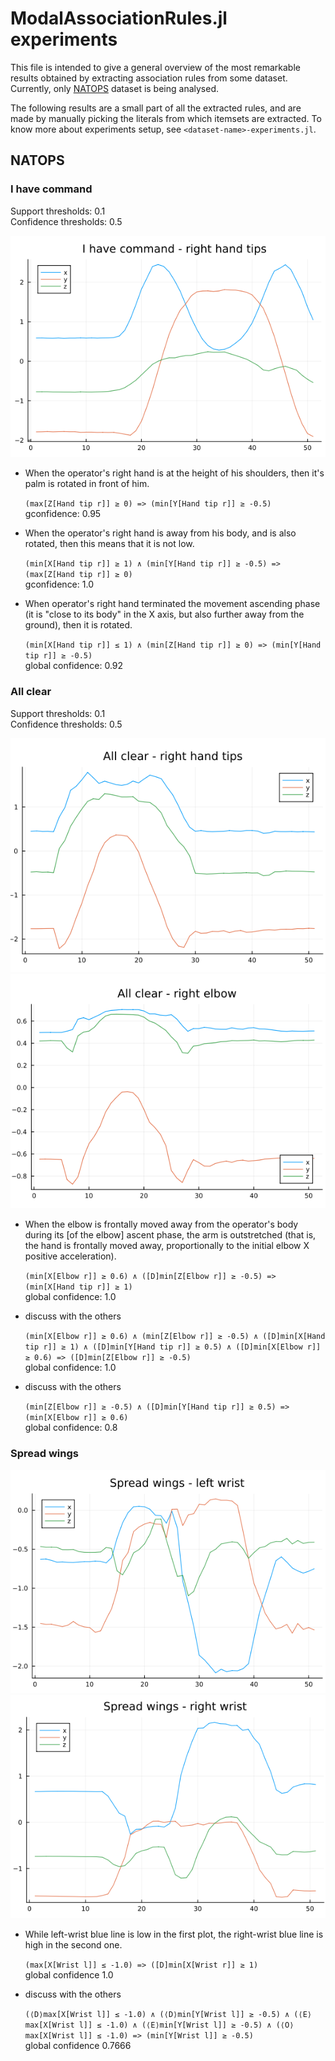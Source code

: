 # ModalAssociationRules.jl experiments

This file is intended to give a general overview of the most remarkable results obtained by extracting association rules from some dataset.
Currently, only [NATOPS](https://github.com/yalesong/natops) dataset is being analysed.

The following results are a small part of all the extracted rules, and are made by manually picking the literals from which itemsets are extracted.
To know more about experiments setup, see `<dataset-name>-experiments.jl`.

## NATOPS

### I have command
Support thresholds: $0.1$<br>
Confidence thresholds: $0.5$

![NATOPS plot of right hand tips](./natops-images/natops-have-command-x-y-z-hand-tips.png)

- When the operator's right hand is at the height of his shoulders, then it's palm is rotated in front of him.

    `(max[Z[Hand tip r]] ≥ 0) => (min[Y[Hand tip r]] ≥ -0.5)` <br> gconfidence: 0.95

- When the operator's right hand is away from his body, and is also rotated, then this means that it is not low.

    `(min[X[Hand tip r]] ≥ 1) ∧ (min[Y[Hand tip r]] ≥ -0.5) => (max[Z[Hand tip r]] ≥ 0)` <br> gconfidence: $1.0$

- When operator's right hand terminated the movement ascending phase (it is "close to its body" in the X axis, but also further away from the ground), then it is rotated.

    `(min[X[Hand tip r]] ≤ 1) ∧ (min[Z[Hand tip r]] ≥ 0) => (min[Y[Hand tip r]] ≥ -0.5)` <br> global confidence: $0.92$

### All clear
Support thresholds: $0.1$<br>
Confidence thresholds: $0.5$

![NATOPS right hand tips plot](./natops-images/natops-all-clear-x-y-z-hand-tips.png)
![NATOPS right elbow plot](./natops-images/natops-all-clear-x-y-z-right-elbow.png)

- When the elbow is frontally moved away from the operator's body during its [of the elbow] ascent phase, the arm is outstretched (that is, the hand is frontally moved away, proportionally to the initial elbow X positive acceleration).

    `(min[X[Elbow r]] ≥ 0.6) ∧ ([D]min[Z[Elbow r]] ≥ -0.5) => (min[X[Hand tip r]] ≥ 1)` <br> global confidence: $1.0$

- discuss with the others

    `(min[X[Elbow r]] ≥ 0.6) ∧ (min[Z[Elbow r]] ≥ -0.5) ∧ ([D]min[X[Hand tip r]] ≥ 1) ∧ ([D]min[Y[Hand tip r]] ≥ 0.5) ∧ ([D]min[X[Elbow r]] ≥ 0.6) => ([D]min[Z[Elbow r]] ≥ -0.5)` <br> global confidence: $1.0$

- discuss with the others

    `(min[Z[Elbow r]] ≥ -0.5) ∧ ([D]min[Y[Hand tip r]] ≥ 0.5) => (min[X[Elbow r]] ≥ 0.6)` <br> global confidence: $0.8$


### Spread wings
![NATOPS left wrist plot](./natops-images/04-left-wrist.png)
![NATOPS right wrist plot](./natops-images/04-right-wrist.png)

- While left-wrist blue line is low in the first plot, the right-wrist blue line is high in the second one. 

    `(max[X[Wrist l]] ≤ -1.0) => ([D]min[X[Wrist r]] ≥ 1)` <br> global confidence $1.0$

- discuss with the others

    `(⟨D⟩max[X[Wrist l]] ≤ -1.0) ∧ (⟨D⟩min[Y[Wrist l]] ≥ -0.5) ∧ (⟨E⟩max[X[Wrist l]] ≤ -1.0) ∧ (⟨E⟩min[Y[Wrist l]] ≥ -0.5) ∧ (⟨O⟩max[X[Wrist l]] ≤ -1.0) => (min[Y[Wrist l]] ≥ -0.5)` <br> global confidence $0.7666$